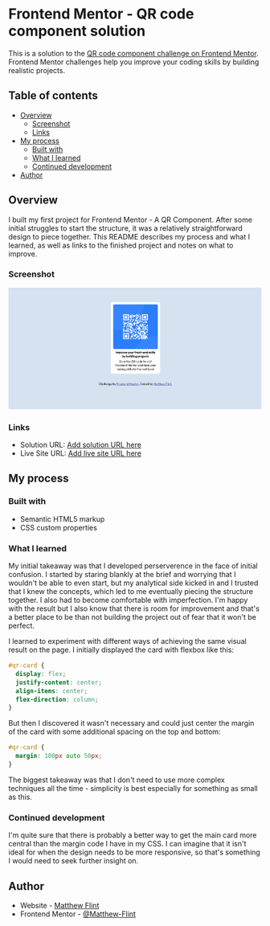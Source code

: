 # Frontend Mentor - QR code component solution

This is a solution to the [QR code component challenge on Frontend Mentor](https://www.frontendmentor.io/challenges/qr-code-component-iux_sIO_H). Frontend Mentor challenges help you improve your coding skills by building realistic projects. 

## Table of contents

- [Overview](#overview)
  - [Screenshot](#screenshot)
  - [Links](#links)
- [My process](#my-process)
  - [Built with](#built-with)
  - [What I learned](#what-i-learned)
  - [Continued development](#continued-development)
- [Author](#author)


## Overview

I built my first project for Frontend Mentor - A QR Component. After some initial struggles to start the structure, it was a relatively straightforward design to piece together. This README describes my process and what I learned, as well as links to the finished project and notes on what to improve.

### Screenshot

![](./screenshot.jpg)


### Links

- Solution URL: [Add solution URL here](https://your-solution-url.com)
- Live Site URL: [Add live site URL here](https://your-live-site-url.com)

## My process

### Built with

- Semantic HTML5 markup
- CSS custom properties

### What I learned

My initial takeaway was that I developed perserverence in the face of initial confusion. I started by staring blankly at the brief and worrying that I wouldn't be able to even start, but my analytical side kicked in and 
I trusted that I knew the concepts, which led to me eventually piecing the structure together. I also had to
become comfortable with imperfection. I'm happy with the result but I also know that there is room for improvement and that's a better place to be than not building the project out of fear that it won't be perfect.

I learned to experiment with different ways of achieving the same visual result on the page. I initially 
displayed the card with flexbox like this:

```css
#qr-card {
  display: flex;
  justify-content: center;
  align-items: center;
  flex-direction: column;
}
```
But then I discovered it wasn't necessary and could just center the margin of the card with some additional spacing on the top and bottom:

```css
#qr-card {
  margin: 100px auto 50px;
}
```
The biggest takeaway was that I don't need to use more complex techniques all the time - simplicity is best especially for something as small as this. 


### Continued development

I'm quite sure that there is probably a better way to get the main card more central than the margin code I have in my CSS. I can imagine that it isn't ideal for when the design needs to be more responsive, so that's something I would need to seek further insight on. 


## Author

- Website - [Matthew Flint](https://matthew-flint.github.io/QR-Code-Component/)
- Frontend Mentor - [@Matthew-Flint](https://www.frontendmentor.io/profile/Matthew-Flint)



